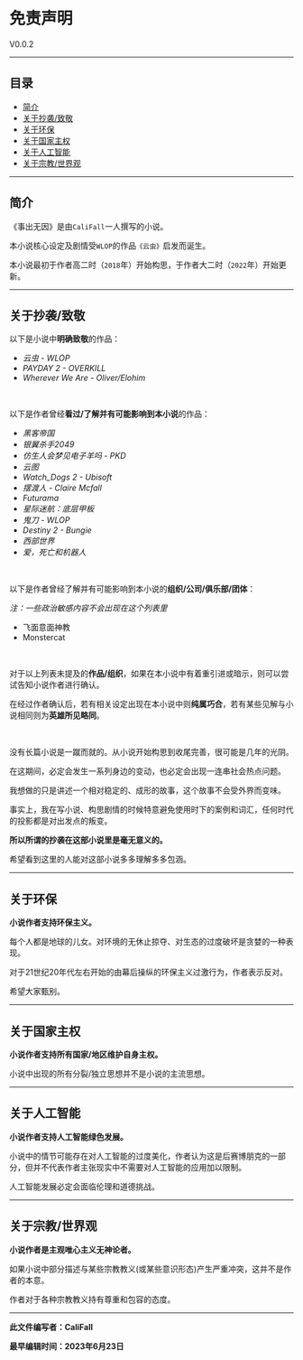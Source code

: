 # 免责声明

V0.0.2

---
## 目录

- [简介](#简介)
- [关于抄袭/致敬](#关于抄袭致敬)
- [关于环保](#关于环保)
- [关于国家主权](#关于国家主权)
- [关于人工智能](#关于人工智能)
- [关于宗教/世界观](#关于宗教世界观)

---

## 简介

《事出无因》是由`CaliFall`一人撰写的小说。

本小说核心设定及剧情受`WLOP`的作品`《云虫》`启发而诞生。

本小说最初于作者高二时（`2018`年）开始构思，于作者大二时（`2022`年）开始更新。

---

## 关于抄袭/致敬

以下是小说中**明确致敬**的作品：

- *云虫 - WLOP*
- *PAYDAY 2 - OVERKILL*
- *Wherever We Are - Oliver/Elohim*

<br>

以下是作者曾经**看过/了解并有可能影响到本小说**的作品：

- *黑客帝国*
- *银翼杀手2049*
- *仿生人会梦见电子羊吗 - PKD*
- *云图*
- *Watch_Dogs 2 - Ubisoft*
- *摆渡人 - Claire Mcfall*
- *Futurama*
- *星际迷航：底层甲板*
- *鬼刀 - WLOP*
- *Destiny 2 - Bungie*
- *西部世界*
- *爱，死亡和机器人*

<br>

以下是作者曾经了解并有可能影响到本小说的**组织/公司/俱乐部/团体**：

_注：一些政治敏感内容不会出现在这个列表里_

- 飞面意面神教
- Monstercat

<br>

对于以上列表未提及的**作品/组织**，如果在本小说中有着重引进或暗示，则可以尝试告知小说作者进行确认。

在经过作者确认后，若有相关设定出现在本小说中则**纯属巧合**，若有某些见解与小说相同则为**英雄所见略同**。

<br>

没有长篇小说是一蹴而就的。从小说开始构思到收尾完善，很可能是几年的光阴。

在这期间，必定会发生一系列身边的变动，也必定会出现一连串社会热点问题。

我想做的只是讲述一个相对稳定的、成形的故事，这个故事不会受外界而变味。

事实上，我在写小说、构思剧情的时候特意避免使用时下的案例和词汇，任何时代的投影都是对出发点的叛变。

**所以所谓的抄袭在这部小说里是毫无意义的。**

希望看到这里的人能对这部小说多多理解多多包涵。

---

## 关于环保

**小说作者支持环保主义。**

每个人都是地球的儿女。对环境的无休止掠夺、对生态的过度破坏是贪婪的一种表现。

对于21世纪20年代左右开始的由幕后操纵的环保主义过激行为，作者表示反对。

希望大家甄别。

---

## 关于国家主权

**小说作者支持所有国家/地区维护自身主权。**

小说中出现的所有分裂/独立思想并不是小说的主流思想。

---

## 关于人工智能

**小说作者支持人工智能绿色发展。**

小说中的情节可能存在对人工智能的过度美化，作者认为这是后赛博朋克的一部分，但并不代表作者主张现实中不需要对人工智能的应用加以限制。

人工智能发展必定会面临伦理和道德挑战。

---

## 关于宗教/世界观

**小说作者是主观唯心主义无神论者。**

如果小说中部分描述与某些宗教教义(或某些意识形态)产生严重冲突，这并不是作者的本意。

作者对于各种宗教教义持有尊重和包容的态度。

---

**此文件编写者：CaliFall**

**最早编辑时间：2023年6月23日**